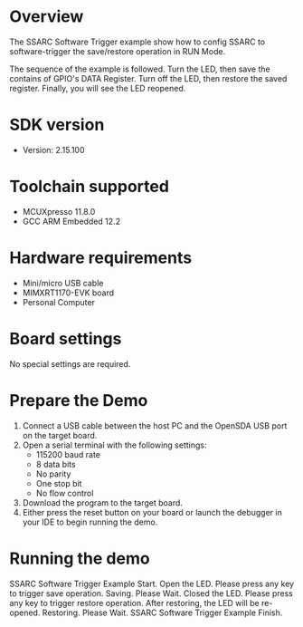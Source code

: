 Overview
========
The SSARC Software Trigger example show how to config SSARC to software-trigger the save/restore operation
in RUN Mode.

The sequence of the example is followed. Turn the LED, then save the contains of GPIO's DATA Register.
Turn off the LED, then restore the saved register. Finally, you will see the LED reopened.

SDK version
===========
- Version: 2.15.100

Toolchain supported
===================
- MCUXpresso  11.8.0
- GCC ARM Embedded  12.2

Hardware requirements
=====================
- Mini/micro USB cable
- MIMXRT1170-EVK board
- Personal Computer

Board settings
==============
No special settings are required.

Prepare the Demo
================
1.  Connect a USB cable between the host PC and the OpenSDA USB port on the target board.
2.  Open a serial terminal with the following settings:
    - 115200 baud rate
    - 8 data bits
    - No parity
    - One stop bit
    - No flow control
3.  Download the program to the target board.
4.  Either press the reset button on your board or launch the debugger in your IDE to begin running the demo.

Running the demo
================
SSARC Software Trigger Example Start.
Open the LED.
Please press any key to trigger save operation.
Saving. Please Wait.
Closed the LED.
Please press any key to trigger restore operation. After restoring, the LED will be re-opened.
Restoring. Please Wait.
SSARC Software Trigger Example Finish.
